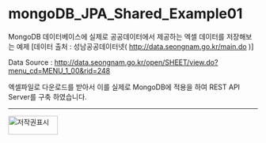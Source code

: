 # mongoDB_JPA_Shared_Example01
MongoDB 데이터베이스에 실제로 공공데이터에서 제공하는 엑셀 데이터를 저장해보는 예제 [데이터 출처 : 성남공공데이터넷( http://data.seongnam.go.kr/main.do )] 

Data Source : http://data.seongnam.go.kr/open/SHEET/view.do?menu_cd=MENU_1_00&rid=248

엑셀파일로 다운로드를 받아서 이를 실제로 MongoDB에 적용을 하여 REST API Server를 구축 하였습니다.

* * *
<img alt="저작권표시" src="http://data.seongnam.go.kr/images/user/kogl_mark.jpg" width="100" height="38">
